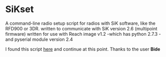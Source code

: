 # SiKset

A command-line radio setup script for radios with SiK software, like the RFD900 or 3DR.
written to communicate with SiK version 2.6 (multipoint firmware)
written for use with Reach image v1.2
-which has python 2.7.3
-and pyserial module version 2.4


I found this script [here](https://community.emlid.com/t/sikset-py-a-python-script-to-easily-control-your-rfd900-3dr-radio-from-the-command-line/3654) and continue at this point. Thanks to the user <b>Bide</b>
